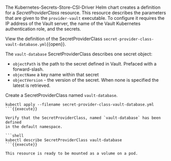The Kubernetes-Secrets-Store-CSI-Driver Helm chart creates a definition for a
*SecretProviderClass* resource. This resource describes the parameters that are
given to the `provider-vault` executable. To configure it requires the IP
address of the Vault server, the name of the Vault Kubernetes authentication
role, and the secrets.

View the definition of the SecretProviderClass
`secret-provider-class-vault-database.yml`{{open}}.

The `vault-database` SecretProviderClass describes one secret object:

- `objectPath` is the path to the secret defined in Vault. Prefaced with a
  forward-slash.
- `objectName` a key name within that secret
- `objectVersion` - the version of the secret. When none is specified the latest
  is retrieved.

Create a SecretProviderClass named `vault-database`.

```shell
kubectl apply --filename secret-provider-class-vault-database.yml
```{{execute}}

Verify that the SecretProviderClass, named `vault-database` has been defined
in the default namespace.

```shell
kubectl describe SecretProviderClass vault-database
```{{execute}}

This resource is ready to be mounted as a volume on a pod.